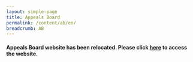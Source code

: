 ```yaml
---
layout: simple-page
title: Appeals Board
permalink: /content/ab/en/
breadcrumb: AB
---
```


#### Appeals Board website has been relocated. Please click [here](https://ab.mlaw.gov.sg) to access the website. 
